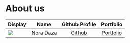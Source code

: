 # About us

Display |   Name    | Github Profile | Portfolio 
--------|:---------:|:--------------:|:---------:
![](https://via.placeholder.com/100.png?text=Photo) | Nora Daza | [Github](https://github.com/noradazaperez) | [Portfolio](noradazaperez)